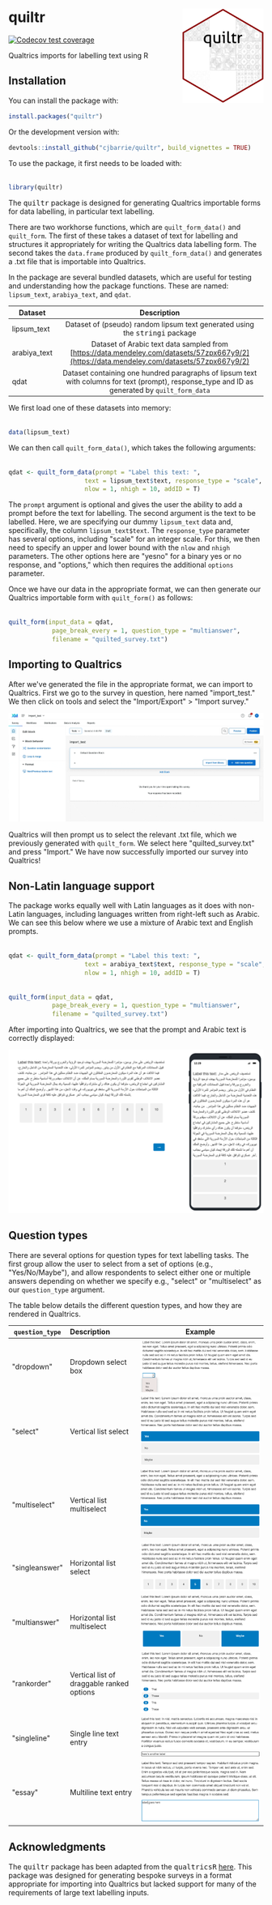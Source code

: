 # quiltr <img src="man/figures/quiltrhex.png" width="160px" align="right" />

[![Codecov test coverage](https://codecov.io/gh/cjbarrie/quiltr/branch/main/graph/badge.svg)](https://app.codecov.io/gh/cjbarrie/academictwitteR?branch=master)

Qualtrics imports for labelling text using R

## Installation

You can install the package with:

``` r
install.packages("quiltr")
```
Or the development version with:

``` r
devtools::install_github("cjbarrie/quiltr", build_vignettes = TRUE)
```

To use the package, it first needs to be loaded with:

```r

library(quiltr)

```

The <tt>quiltr</tt> package is designed for generating Qualtrics importable forms for data labelling, in particular text labelling. 

There are two workhorse functions, which are `quilt_form_data()` and `quilt_form`. The first of these takes a dataset of text for labelling and structures it appropriately for writing the Qualtrics data labelling form. The second takes the `data.frame` produced by `quilt_form_data()` and generates a .txt file that is importable into Qualtrics.

In the package are several bundled datasets, which are useful for testing and understanding how the package functions. These are named: `lipsum_text`, `arabiya_text`, and `qdat`.


| Dataset | Description |
|----------|:-------------:|
|lipsum_text | Dataset of (pseudo) random lipsum text generated using the <tt>stringi</tt> package
|arabiya_text | Dataset of Arabic text data sampled from [https://data.mendeley.com/datasets/57zpx667y9/2](https://data.mendeley.com/datasets/57zpx667y9/2)
|qdat | Dataset containing one hundred paragraphs of lipsum text with columns for text (prompt), response_type and ID as generated by `quilt_form_data`

We first load one of these datasets into memory:

```r

data(lipsum_text)

```

We can then call `quilt_form_data()`, which takes the following arguments:

```r

qdat <- quilt_form_data(prompt = "Label this text: ",
                     text = lipsum_text$text, response_type = "scale",
                     nlow = 1, nhigh = 10, addID = T)

```

The `prompt` argument is optional and gives the user the ability to add a prompt before the text for labelling. The second argument is the text to be labelled. Here, we are specifying our dummy `lipsum_text` data and, specifically, the column `lipsum_text$text`. The `response_type` parameter has several options, including "scale" for an integer scale. For this, we then need to specify an upper and lower bound with the `nlow` and `nhigh` parameters. The other options here are "yesno" for a binary yes or no response, and "options," which then requires the additional `options` parameter.

Once we have our data in the appropriate format, we can then generate our Qualtrics importable form with `quilt_form()` as follows:

```r

quilt_form(input_data = qdat,
            page_break_every = 1, question_type = "multianswer",
            filename = "quilted_survey.txt")

```

## Importing to Qualtrics

After we've generated the file in the appropriate format, we can import to Qualtrics. First we go to the survey in question, here named "import_test." We then click on tools and select the "Import/Export" > "Import survey." 

![](man/figures/quiltr1.gif)

Qualtrics will then prompt us to select the relevant .txt file, which we previously generated with `quilt_form`. We select here "quilted_survey.txt" and press "Import." We have now successfully imported our survey into Qualtrics!

## Non-Latin language support

The package works equally well with Latin languages as it does with non-Latin languages, including languages written from right-left such as Arabic. We can see this below where we use a mixture of Arabic text and English prompts.

```r

qdat <- quilt_form_data(prompt = "Label this text: ",
                     text = arabiya_text$text, response_type = "scale",
                     nlow = 1, nhigh = 10, addID = T)
```

```r

quilt_form(input_data = qdat,
            page_break_every = 1, question_type = "multianswer",
            filename = "quilted_survey.txt")

```

After importing into Qualtrics, we see that the prompt and Arabic text is correctly displayed:

![](man/figures/quiltr3.png)

## Question types

There are several options for question types for text labelling tasks. The first group allow the user to select from a set of options (e.g., "Yes/No/Maybe"), and allow respondents to select either one or multiple answers depending on whether we specify e.g., "select" or "multiselect" as our `question_type` argument. 

The table below details the different question types, and how they are rendered in Qualtrics.

| `question_type` | Description | Example |
|----------|:------------- | ----
| "dropdown" | Dropdown select box | ![](man/figures/dropdown.png) 
| "select" | Vertical list select | ![](man/figures/select.png)
| "multiselect" | Vertical list multiselect | ![](man/figures/multiselect.png)
| "singleanswer" | Horizontal list select | ![](man/figures/singleanswer.png)
| "multianswer" | Horizontal list multiselect | ![](man/figures/multianswer.png)
| "rankorder" | Vertical list of draggable ranked options | ![](man/figures/rankorder.png)
| "singleline" | Single line text entry | ![](man/figures/singleline.png)
| "essay" | Multiline text entry | ![](man/figures/essay.png)

## Acknowledgments

The <tt>quiltr</tt> package has been adapted from the <tt>qualtricsR</tt> [here](https://github.com/saberry/qualtricsR). This package was designed for generating bespoke surveys in a format appropriate for importing into Qualtrics but lacked support for many of the requirements of large text labelling inputs.

